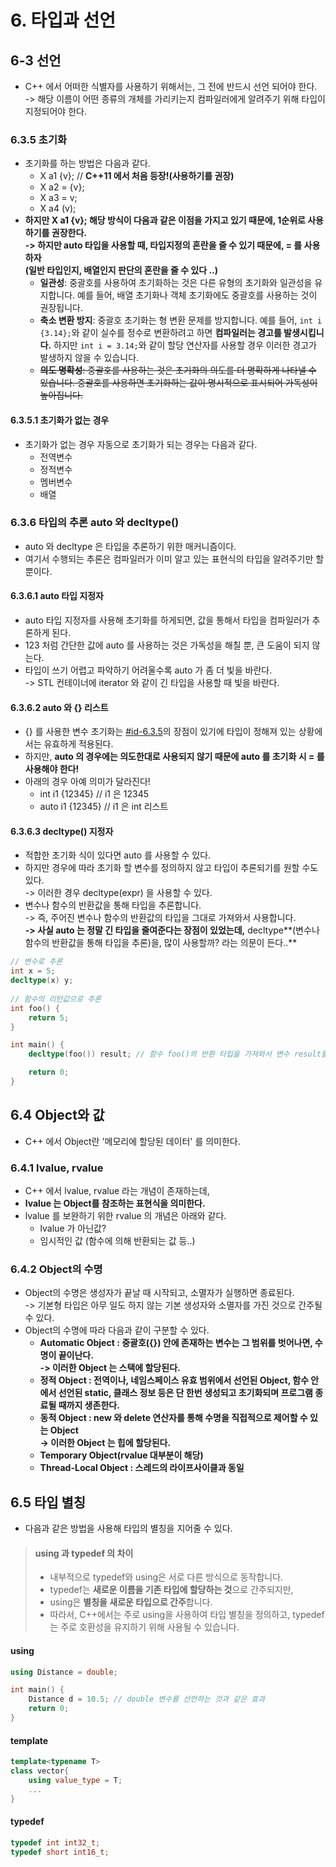 # 6. 타입과 선언

## 6-3 선언&#x20;

* C++ 에서 어떠한 식별자를 사용하기 위해서는, 그 전에 반드시 선언 되어야 한다. \
  \-> 해당 이름이 어떤 종류의 개체를 가리키는지 컴파일러에게 알려주기 위해 타입이 지정되어야 한다.

### 6.3.5 초기화&#x20;

* 초기화를 하는 방법은 다음과 같다.&#x20;
  * X a1 {v};   // **C++11 에서 처음 등장!(사용하기를 권장)**
  * X a2 = {v};
  * X a3 = v;
  * X a4 (v);&#x20;
* **하지만 X a1 {v}; 해당 방식이 다음과 같은 이점을 가지고 있기 때문에, 1순위로 사용하기를 권장한다.** \
  **-> 하지만 auto 타입을 사용할 때, 타입지정의 혼란을 줄 수 있기 때문에, = 를 사용하자** \
  **(일반 타입인지, 배열인지 판단의 혼란을 줄 수 있다 ..)**&#x20;
  * **일관성**: 중괄호를 사용하여 초기화하는 것은 다른 유형의 초기화와 일관성을 유지합니다. 예를 들어, 배열 초기화나 객체 초기화에도 중괄호를 사용하는 것이 권장됩니다.
  * **축소 변환 방지**: 중괄호 초기화는 형 변환 문제를 방지합니다. 예를 들어, `int i {3.14};`와 같이 실수를 정수로 변환하려고 하면 **컴파일러는 경고를 발생시킵니다.** 하지만 `int i = 3.14;`와 같이 할당 연산자를 사용할 경우 이러한 경고가 발생하지 않을 수 있습니다.
  * ~~**의도 명확성**: 중괄호를 사용하는 것은 초기화의 의도를 더 명확하게 나타낼 수 있습니다. 중괄호를 사용하면 초기화하는 값이 명시적으로 표시되어 가독성이 높아집니다.~~

#### 6.3.5.1 초기화가 없는 경우

* 초기화가 없는 경우 자동으로 초기화가 되는 경우는 다음과 같다.&#x20;
  * 전역변수
  * 정적변수
  * 멤버변수
  * 배열

### 6.3.6 타입의 추론 auto 와 decltype()

* auto 와 decltype 은 타입을 추론하기 위한 매커니즘이다.&#x20;
* 여기서 수행되는 추론은 컴파일러가 이미 알고 있는 표현식의 타입을 알려주기만 할 뿐이다.&#x20;

#### 6.3.6.1 auto 타입 지정자&#x20;

* auto 타입 지정자를 사용해 초기화를 하게되면, 값을 통해서 타입을 컴파일러가 추론하게 된다.&#x20;
* 123 처럼 간단한 값에 auto 를 사용하는 것은 가독성을 해칠 뿐, 큰 도움이 되지 않는다.&#x20;
* 타입이 쓰기 어렵고 파악하기 어려울수록 auto 가 좀 더 빛을 바란다. \
  \-> STL 컨테이너에 iterator 와 같이 긴 타입을 사용할 때 빛을 바란다.&#x20;

#### 6.3.6.2 auto 와 {} 리스트&#x20;

* {} 를 사용한 변수 초기화는 [#id-6.3.5](6..md#id-6.3.5 "mention")의 장점이 있기에 타입이 정해져 있는 상황에서는 유효하게 적용된다.&#x20;
* 하지만, **auto 의 경우에는 의도한대로 사용되지 않기 때문에 auto 를 초기화 시 = 를 사용해야 한다!**
* 아래의 경우 아예 의미가 달라진다!
  * int i1 {12345}   // i1 은 12345
  * auto i1 {12345}   // i1 은 int 리스트&#x20;

#### 6.3.6.3 decltype() 지정자&#x20;

* 적합한 초기화 식이 있다면 auto 를 사용할 수 있다.&#x20;
* 하지만 경우에 따라 초기화 할 변수를 정의하지 않고 타입이 추론되기를 원할 수도 있다. \
  \-> 이러한 경우 decltype(expr) 을 사용할 수 있다.&#x20;
* 변수나 함수의 반환값을 통해 타입을 추론합니다. \
  \-> 즉, 주어진 변수나 함수의 반환값의 타입을 그대로 가져와서 사용합니다.\
  **-> 사실 auto 는 정말 긴 타입을 줄여준다는 장점이 있었는데,** decltype**(변수나 함수의 반환값을 통해 타입을 추론)을, 많이 사용할까? 라는 의문이 든다..**&#x20;

```cpp
// 변수로 추론
int x = 5;
decltype(x) y;
    
// 함수의 리턴값으로 추론
int foo() {
    return 5;
}

int main() {
    decltype(foo()) result; // 함수 foo()의 반환 타입을 가져와서 변수 result를 선언

    return 0;
}
```

## 6.4 Object와 값&#x20;

* C++ 에서 Object란 '메모리에 할당된 데이터' 를 의미한다.

### 6.4.1 lvalue, rvalue

* C++ 에서 lvalue, rvalue 라는 개념이 존재하는데,&#x20;
* **lvalue 는 Object를 참조하는 표현식을 의미한다.**&#x20;
* lvalue 를 보완하기 위한 rvalue 의 개념은 아래와 같다.
  * lvalue 가 아닌값?
  * 임시적인 값 (함수에 의해 반환되는 값 등..)

### 6.4.2 Object의 수명&#x20;

* Object의 수명은 생성자가 끝날 때 시작되고, 소멸자가 실행하면 종료된다. \
  \-> 기본형 타입은 아무 일도 하지 않는 기본 생성자와 소멸자를 가진 것으로 간주될 수 있다.&#x20;
* Object의 수명에 따라 다음과 같이 구분할 수 있다.&#x20;
  * **Automatic Object : 중괄호({}) 안에 존재하는 변수는 그 범위를 벗어나면, 수명이 끝이난다.** \
    **-> 이러한 Object 는 스택에 할당된다.**&#x20;
  * **정적 Object : 전역이나, 네임스페이스 유효 범위에서 선언된 Object, 함수 안에서 선언된 static, 클래스 정보 등은 단 한번 생성되고 초기화되며 프로그램 종료될 때까지 생존한다.**&#x20;
  * **동적 Object : new 와 delete 연산자를 통해 수명을 직접적으로 제어할 수 있는 Object** \
    **-> 이러한 Object 는 힙에 할당된다.**&#x20;
  * **Temporary Object(rvalue 대부분이 해당)**
  * **Thread-Local Object : 스레드의 라이프사이클과 동일**&#x20;

## 6.5 타입 별칭&#x20;

* 다음과 같은 방법을 사용해 타입의 별칭을 지어줄 수 있다.&#x20;

> #### using 과 typedef 의 차이&#x20;
>
> * 내부적으로 typedef와 using은 서로 다른 방식으로 동작합니다.&#x20;
> * typedef는 **새로운 이름을 기존 타입에 할당하는 것**으로 간주되지만,&#x20;
> * using은 **별칭을 새로운 타입으로 간주**합니다.&#x20;
> * 따라서, C++에서는 주로 using을 사용하여 타입 별칭을 정의하고, typedef는 주로 호환성을 유지하기 위해 사용될 수 있습니다.

#### using&#x20;

```cpp
using Distance = double;

int main() {
    Distance d = 10.5; // double 변수를 선언하는 것과 같은 효과
    return 0;
}
```

#### template

```cpp
template<typename T>
class vector{
    using value_type = T;
    ...
}
```

#### typedef

```cpp
typedef int int32_t;
typedef short int16_t;
```
